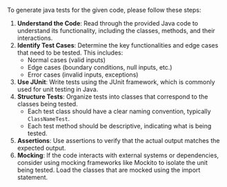 To generate java tests for the given code, please follow these steps:
1. **Understand the Code**: Read through the provided Java code to understand its functionality,
   including the classes, methods, and their interactions.
2. **Identify Test Cases**: Determine the key functionalities and edge cases that need to be
   tested. This includes:
   - Normal cases (valid inputs)
   - Edge cases (boundary conditions, null inputs, etc.)
   - Error cases (invalid inputs, exceptions)
3. **Use JUnit**: Write tests using the JUnit framework, which is commonly used for unit testing in Java.
4. **Structure Tests**: Organize tests into classes that correspond to the classes being tested.
   - Each test class should have a clear naming convention, typically `ClassNameTest`.
   - Each test method should be descriptive, indicating what is being tested.
5. **Assertions**: Use assertions to verify that the actual output matches the expected output.
6. **Mocking**: If the code interacts with external systems or dependencies, consider using
   mocking frameworks like Mockito to isolate the unit being tested. Load the classes that are mocked using the import statement.